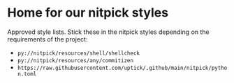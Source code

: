 # Home for our nitpick styles

Approved style lists. Stick these in the nitpick styles depending on the requirements of the project:

- `py://nitpick/resources/shell/shellcheck`
- `py://nitpick/resources/any/commitizen`
- `https://raw.githubusercontent.com/uptick/.github/main/nitpick/python.toml`
